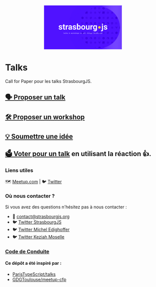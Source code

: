 <p align="center">
  <img width="50%" height="auto" style="" src="./logo.png" alt="StrasbourgJS" />
</p>

# Talks

Call for Paper pour les talks StrasbourgJS.

## [🗣️ Proposer un talk](https://github.com/StrasbourgJS/talks/issues/new?template=talk.md)

## [🛠️ Proposer un workshop](https://github.com/StrasbourgJS/talks/issues/new?template=workshop.md)

## [💡 Soumettre une idée](https://github.com/StrasbourgJS/talks/issues/new?template=idea.md)

## [🗳️ Voter pour un talk](https://github.com/StrasbourgJS/talks/issues?q=is%3Aissue+is%3Aopen+sort%3Aupdated-desc) en utilisant la réaction 👍.


### Liens utiles

🗺️ [Meetup.com](https://www.meetup.com/fr-FR/StrasbourgJS/) | 🐦 [Twitter](https://twitter.com/Strasbourg_js)

### Où nous contacter ?

Si vous avez des questions n'hésitez pas à nous contacter :

- 📧 contact@strasbourgjs.org
- 🐦 [Twitter StrasbourgJS](https://twitter.com/Strasbourg_js)
- 🐦 [Twitter Michel Edighoffer](https://twitter.com/edimitchel)
- 🐦 [Twitter Keziah Moselle](https://twitter.com/KeziahMoselle)

### [Code de Conduite](./CODE_OF_CONDUCT.md)

#### Ce dépôt a été inspiré par :

- [ParisTypeScript/talks](https://github.com/ParisTypeScript/talks)
- [GDGToulouse/meetup-cfp](https://github.com/GDGToulouse/meetup-cfp)
